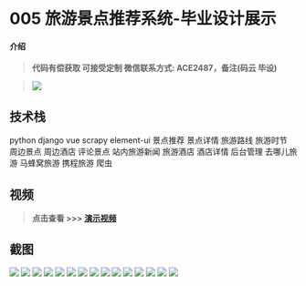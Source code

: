 # 005 旅游景点推荐系统-毕业设计展示

#### 介绍

> **代码有偿获取 可接受定制 微信联系方式: ACE2487，备注(码云 毕设)**

> ![](./qrcode.jpg)

## 技术栈

python django vue scrapy element-ui
景点推荐 景点详情 旅游路线 旅游时节 周边景点 周边酒店 评论景点 站内旅游新闻 旅游酒店 酒店详情 后台管理
去哪儿旅游 马蜂窝旅游 携程旅游 爬虫


## 视频

> **点击查看 \>\>\> [演示视频](https://www.bilibili.com/video/BV1kU4y1U7gy/)**

## 截图

![](./01.png)
![](./02.png)
![](./03.png)
![](./04.png)
![](./05.png)
![](./06.png)
![](./07.png)
![](./08.png)
![](./09.png)
![](./10.png)
![](./11.png)
![](./12.png)
![](./13.png)
![](./14.png)
![](./15.png)